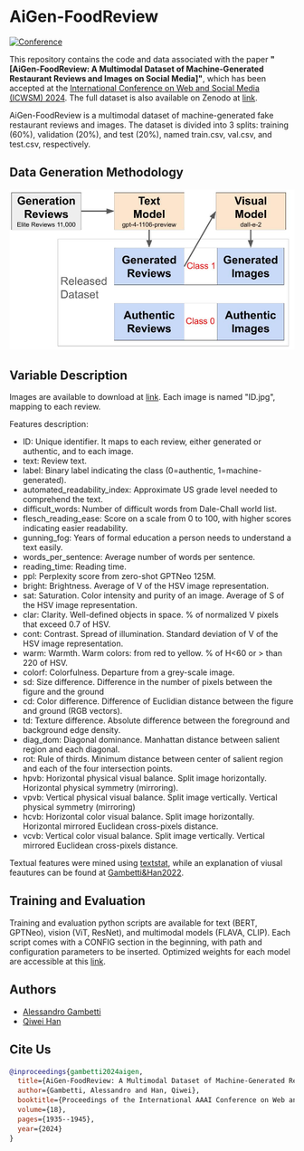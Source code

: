 # AiGen-FoodReview 

[![Conference](https://img.shields.io/badge/ICWSM-2024-blue)](https://www.icwsm.org/2024/)

This repository contains the code and data associated with the paper **"[AiGen-FoodReview: A Multimodal Dataset of Machine-Generated Restaurant Reviews and Images on Social Media]"**, which has been accepted at the [International Conference on Web and Social Media (ICWSM) 2024](https://www.icwsm.org/2024/).
The full dataset is also available on Zenodo at [link](https://zenodo.org/records/10511456).

AiGen-FoodReview is a multimodal dataset of machine-generated fake restaurant reviews and images.
The dataset is divided into 3 splits: training (60%), validation (20%), and test (20%), named train.csv, val.csv, and test.csv, respectively. 

## Data Generation Methodology
![alt text](assets/method.jpeg)

## Variable Description
Images are available to download at [link](https://drive.google.com/file/d/1FzBIklsUkNaBKdCWvjbeb3h4PH1zUI3Q/view?usp=sharing).
Each image is named "ID.jpg", mapping to each review. 

Features description: 

- ID: Unique identifier. It maps to each review, either generated or authentic, and to each image. 
- text: Review text.
- label: Binary label indicating the class (0=authentic, 1=machine-generated).
- automated_readability_index: Approximate US grade level needed to comprehend the text.
- difficult_words: Number of difficult words from Dale-Chall world list.
- flesch_reading_ease: Score on a scale from 0 to 100, with higher scores indicating easier readability.
- gunning_fog: Years of formal education a person needs to understand a text easily.
- words_per_sentence: Average number of words per sentence. 
- reading_time: Reading time.
- ppl: Perplexity score from zero-shot GPTNeo 125M. 
- bright: Brightness. Average of V of the HSV image representation.
- sat: Saturation. Color intensity and purity of an image. Average of S of the HSV image representation.
- clar: Clarity. Well-defined objects in space. % of normalized V pixels that exceed 0.7 of HSV.
- cont: Contrast. Spread of illumination. Standard deviation of V of the HSV image representation.
- warm: Warmth. Warm colors: from red to yellow. % of H<60 or $>$ than 220 of HSV.
- colorf: Colorfulness. Departure from a grey-scale image.
- sd: Size difference. Difference in the number of pixels between the figure and the ground
- cd: Color difference. Difference of Euclidian distance between the figure and ground (RGB vectors).
- td: Texture difference. Absolute difference between the foreground and background edge density.
- diag_dom: Diagonal dominance. Manhattan distance between salient region and each diagonal.
- rot: Rule of thirds. Minimum distance between center of salient region and each of the four intersection points.
- hpvb: Horizontal physical visual balance. Split image horizontally. Horizontal physical symmetry (mirroring).
- vpvb: Vertical physical visual balance. Split image vertically. Vertical physical symmetry (mirroring)
- hcvb: Horizontal color visual balance. Split image horizontally. Horizontal mirrored Euclidean cross-pixels distance.
- vcvb: Vertical color visual balance. Split image vertically. Vertical mirrored Euclidean cross-pixels distance.

Textual features were mined using [textstat](https://pypi.org/project/textstat/), while an explanation of viusal feautures can be found at [Gambetti&Han2022](https://www.emerald.com/insight/content/doi/10.1108/IJCHM-09-2021-1206/full/html).

## Training and Evaluation
Training and evaluation python scripts are available for text (BERT, GPTNeo), vision (ViT, ResNet), and multimodal models (FLAVA, CLIP). Each script comes with a CONFIG section in the beginning, with path and configuration parameters to be inserted. Optimized weights for each model are accessible at this [link](https://drive.google.com/file/d/1aYz5G6z9BL7mv9dL-JV2iay25EuKbgqn/view?usp=sharing). 

## Authors
- [Alessandro Gambetti](https://scholar.google.com/citations?user=F0MfEx8AAAAJ&hl=en)
- [Qiwei Han](https://scholar.google.com/citations?user=koBWI88AAAAJ&hl=en)

## Cite Us
```bibtex
@inproceedings{gambetti2024aigen,
  title={AiGen-FoodReview: A Multimodal Dataset of Machine-Generated Restaurant Reviews and Images on Social Media},
  author={Gambetti, Alessandro and Han, Qiwei},
  booktitle={Proceedings of the International AAAI Conference on Web and Social Media},
  volume={18},
  pages={1935--1945},
  year={2024}
}
```